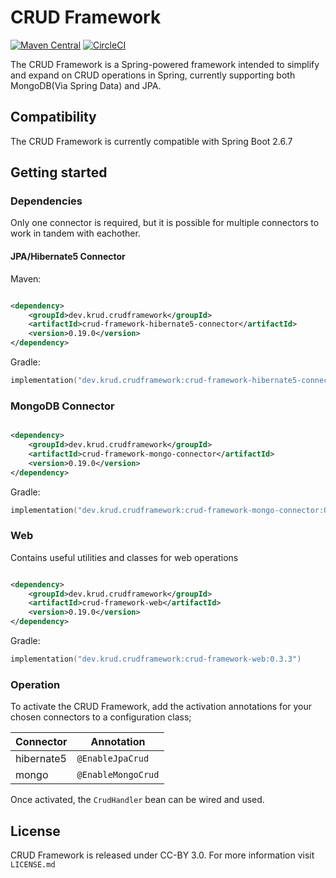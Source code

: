 # CRUD Framework

[![Maven Central](https://maven-badges.herokuapp.com/maven-central/dev.krud.crudframework/crud-framework-core/badge.svg)](https://maven-badges.herokuapp.com/maven-central/dev.krud.crudframework/crud-framework)
[![CircleCI](https://circleci.com/gh/krud-dev/crud-framework.svg?style=shield)](https://circleci.com/gh/krud-dev/crud-framework)


The CRUD Framework is a Spring-powered framework intended to simplify and expand on CRUD operations in Spring, currently
supporting both MongoDB(Via Spring Data) and JPA.


## Compatibility

The CRUD Framework is currently compatible with Spring Boot 2.6.7

## Getting started

### Dependencies

Only one connector is required, but it is possible for multiple connectors to work in tandem with eachother.

#### JPA/Hibernate5 Connector

Maven:

```xml

<dependency>
    <groupId>dev.krud.crudframework</groupId>
    <artifactId>crud-framework-hibernate5-connector</artifactId>
    <version>0.19.0</version>
</dependency>
```

Gradle:

```kotlin
implementation("dev.krud.crudframework:crud-framework-hibernate5-connector:0.9.0")
```

### MongoDB Connector

```xml

<dependency>
    <groupId>dev.krud.crudframework</groupId>
    <artifactId>crud-framework-mongo-connector</artifactId>
    <version>0.19.0</version>
</dependency>
```

Gradle:

```kotlin
implementation("dev.krud.crudframework:crud-framework-mongo-connector:0.9.0")
```


### Web

Contains useful utilities and classes for web operations

```xml

<dependency>
    <groupId>dev.krud.crudframework</groupId>
    <artifactId>crud-framework-web</artifactId>
    <version>0.19.0</version>
</dependency>
```

Gradle:

```kotlin
implementation("dev.krud.crudframework:crud-framework-web:0.3.3")
```

### Operation

To activate the CRUD Framework, add the activation annotations for your chosen connectors to a configuration class;

| Connector   | Annotation
|-------------|------------------|
| hibernate5 | `@EnableJpaCrud`
| mongo      | `@EnableMongoCrud`

Once activated, the `CrudHandler` bean can be wired and used.

## License

CRUD Framework is released under CC-BY 3.0. For more information visit `LICENSE.md`
